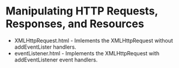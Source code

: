 # Manipulating HTTP Requests, Responses, and Resources

* XMLHttpRequest.html - Imlements the XMLHttpRequest without addEventLister handlers.
* eventListener.html - Implements the XMLHttpRequest with addEventListener event handlers.
